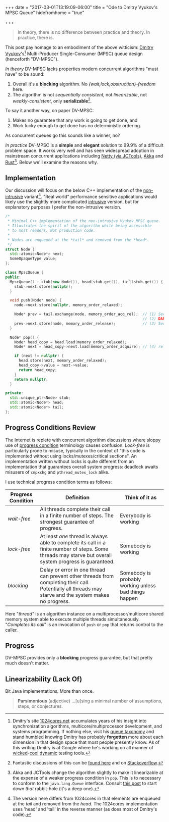 +++
date = "2017-03-01T13:19:09-06:00"
title = "Ode to Dmitry Vyukov's MPSC Queue"
hidefromhome = "true"

+++

> In theory, there is no difference between practice and theory. In practice, there is.

This post pay homage to an embodiment of the above witticism: [Dmitry Vyukov](https://twitter.com/dvyukov)'s[^1] Multi-Producer Single-Consumer (MPSC) queue design (henceforth "DV-MPSC").

[^1]: Dmitry's site [1024cores.net](http://www.1024cores.net) accumulates years of his insight into synchronization algorithms, multicore/multiprocessor development, and systems programming. If nothing else, visit his [queue taxonomy](http://www.1024cores.net/home/lock-free-algorithms/queues) and stand humbled knowing Dmitry has probably **forgotten** more about each dimension in that design space that most people presently know. As of this writing Dmitry is at Google where he's working on all manner of [wicked](https://github.com/google/syzkaller)-[cool](https://www.linuxplumbersconf.org/2016/ocw//system/presentations/3471/original/Sanitizers.pdf) [dynamic](https://github.com/dvyukov/go-fuzz) testing tools. 

*In theory* DV-MPSC lacks properties modern concurrent algorithms "must have" to be sound:

1. Overall it's a **blocking** algorithm. No *{wait,lock,obstruction}-freedom* here.
2. The algorithm is not *sequentially consistent*, not *linearizable*, not *weakly-consistent*, only **serializable**[^2]. 

[^2]: Fantastic discussions of this can be [found here](http://www.bailis.org/blog/linearizability-versus-serializability/) and on [Stackoverflow](http://stackoverflow.com/questions/4179587/difference-between-linearizability-and-serializability).

To say it another way, on paper DV-MPSC:

1. Makes no guarantee that any work is going to get done, and
2. Work lucky enough to get done has no deterministic ordering.

As concurrent queues go this sounds like a winner, no?

*In practice* DV-MPSC is a **simple** and **elegant** solution to 99.9% of a difficult problem space. It works very well and has seen widespread adoption in mainstream concurrent applications including [Netty (via JCTools)](https://github.com/JCTools/JCTools/blob/master/jctools-core/src/main/java/org/jctools/queues/MpscLinkedQueue.java), [Akka](https://github.com/akka/akka/blob/master/akka-actor/src/main/java/akka/dispatch/AbstractNodeQueue.java) and [Rust](https://github.com/rust-lang/rust/blob/master/src/libstd/sync/mpsc/mpsc_queue.rs)[^3]. Below we'll examine the reasons why.

[^3]: Akka and JCTools change the algorithm slightly to make it linearizable at the expense of a weaker progress condition in `pop`. This is to necessary to conform to the `java.lang.Queue` interface. Consult [this post](http://psy-lob-saw.blogspot.com/2015/04/porting-dvyukov-mpsc.html) to start down *that* rabbit-hole (it's a deep one).

## Implementation

Our discussion will focus on the below C++ implementation of the
[non-intrusive](http://www.1024cores.net/home/lock-free-algorithms/queues/non-intrusive-mpsc-node-based-queue) 
variant[^4]. "Real world" performance sensitive applications would likely use the slightly more complicated 
[intrusive](http://www.1024cores.net/home/lock-free-algorithms/queues/intrusive-mpsc-node-based-queue)
version, but for explanatory purposes I prefer the non-intrusive version.

[^4]: The version here differs from 1024cores in that elements are enqueued at the *tail* and removed from the *head*. The 1024cores implementation uses 'head' and 'tail' in the reverse manner (as does most of Dmitry's code).

```c++
/*
 * Minimal C++ implementation of the non-intrusive Vyukov MPSC queue. 
 * Illustrates the spirit of the algorithm while being accessible 
 * to most readers. Not production code.
 *
 * Nodes are enqueued at the *tail* and removed from the *head*.
 */
struct Node {
  std::atomic<Node*> next;
  SomeOpaqueType value; 
};

class MpscQueue {
public:
  MpscQueue() : stub(new Node()), head(stub.get()), tail(stub.get()) {
    stub->next.store(nullptr);
  }

  void push(Node* node) {
    node->next.store(nullptr, memory_order_relaxed);

    Node* prev = tail.exchange(node, memory_order_acq_rel);  // (1) Serialize producers
                                                             // (2) DANGER ZONE 
    prev->next.store(node, memory_order_release);            // (3) Serialize consumer
  }

  Node* pop() {
    Node* head_copy = head.load(memory_order_relaxed);
    Node* next = head_copy->next.load(memory_order_acquire); // (4) rel/acq with #3

    if (next != nullptr) {
      head.store(next, memory_order_relaxed);
      head_copy->value = next->value;
      return head_copy;
    }
    return nullptr;
  }

private:
  std::unique_ptr<Node> stub;
  std::atomic<Node*> head;
  std::atomic<Node*> tail;
};
```

## Progress Conditions Review

The Internet is replete with concurrent algorithm discussions where sloppy use of 
[progress condition](http://doc.akka.io/docs/akka/current/general/terminology.html#Non-blocking_Guarantees__Progress_Conditions_)
terminology causes confusion. *Lock-free* is particularly prone to misuse, typically 
in the context of "this code is implemented without using locks/mutexes/critical sections". 
An implementation written without locks is quite different from an implementation that guarantees overall system progress: deadlock awaits misusers of `cmpxchg` and `pthread_mutex_lock` alike. 

I use technical progress condition terms as follows: 

| Progress Condition |Definition   | Think of it as |
|---|---|---|
| *wait-free* |  All threads complete their call in a finite number of steps. The strongest guarantee of progress.| Everybody is working |
| *lock-free* |  At least *one* thread is always able to complete its call in a finite number of steps. Some threads may starve but overall system progress is guaranteed. | Somebody is working |
| *blocking*  |  Delay or error in one thread can prevent other threads from completing their call. Potentially all threads may starve and the system makes no progress.| Somebody is probably working unless bad things happen |

Here "*thread*" is an algorithm instance on a multiprocessor/multicore shared memory system able to execute multiple threads simultaneously. "*Completes its call*" is an invocation of `push` or `pop` that returns control to the caller. 

## Progress

DV-MPSC provides only a **blocking** progress guarantee, but that pretty much doesn't matter.

## Linearizability (Lack Of)

Bit Java implementations. More than once. 

> **Parsimonious** (adjective)
> ...[u]sing a minimal number of assumptions, steps, or conjectures.

